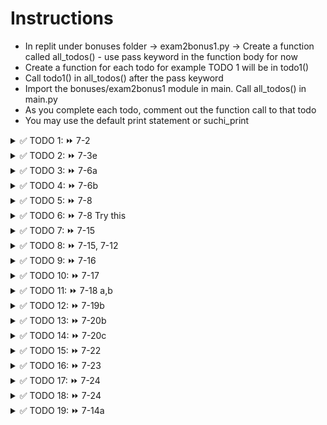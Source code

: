 # Instructions  

- In replit under bonuses folder -> exam2bonus1.py -> Create a function called all_todos() - use pass keyword in the function body for now
- Create a function for each todo for example TODO 1 will be in todo1()
- Call todo1() in all_todos() after the pass keyword
- Import the bonuses/exam2bonus1 module in main. Call all_todos() in main.py
- As you complete each todo, comment out the function call to that todo
- You may use the default print statement or suchi_print

<details>
  <summary>
    ✅ TODO 1: ⏩ 7-2
  </summary>
  Create and print an empty list
</details>


<details>
  <summary>
    ✅ TODO 2: ⏩ 7-3e
  </summary>
  Create and print a list with 5 values of your choice, they can be of any datatype
</details>


<details>
  <summary>
    ✅ TODO 3: ⏩ 7-6a
  </summary>
  Print the THIRD element of the student list<br>
  <code>student = [123678, "James Smith", "COSC", 3.67, [90, 95, 67]]</code>
</details>


<details>
  <summary>
    ✅ TODO 4: ⏩ 7-6b
  </summary>
  Print the value 3.67 from the student list using negative index<br>
  <code>student = [123678, "James Smith", "COSC", 3.67, [90, 95, 67]]</code>
</details>


<details>
  <summary>
    ✅ TODO 5: ⏩ 7-8
  </summary>
  Find the index position of `Bob Singer` and print it<br>
  <code>employee = ["28678", "Bob Singer", "HR", [90, 95, 67], ["Manager", "Supervisor", "Team Leader"]]</code>
</details>


<details>
  <summary>
    ✅ TODO 6: ⏩ 7-8 Try this
  </summary>
  Given <code>employee = ["28678", "Bob Singer", "HR", [90, 95, 67], ["Manager", "Supervisor", "Team Leader"]]</code><br>
  
  - Write an input statement to ask the user to enter an employee ID<br>
  - Find the index position for that employee id<br>
  - Using that index, find the department and print it (department is two indexes after the ID)<br>
  - 🚩 Important: If the user enters an employee ID other than "28678", an exception will be raised, so,
    - either use exception handling or
    - use the in operator to check
</details>


<details>
  <summary>
    ✅ TODO 7: ⏩ 7-15
  </summary>
  Calculate the min, max and sum of the list<br>
  <code>sales_data = [100.45, 102.67, 230.22, 115.75, 201.33, 118.56]</code>
</details>


<details>
  <summary>
    ✅ TODO 8: ⏩ 7-15, 7-12
  </summary>
  Calculate the average sales data<br>
  <code>sales_data = [100.45, 102.67, 230.22, 115.75, 201.33, 118.56]</code>
  💡 Hint: Use sum and len, also, answer = 144.83
</details>


<details>
  <summary>
    ✅ TODO 9: ⏩ 7-16
  </summary>
  Reverse the list and print it<br>
  <code>scores_list = [99, 98, 96, 94, 100, 92, 90]</code>
</details>


<details>
  <summary>
    ✅ TODO 10: ⏩ 7-17
  </summary>
  Sort the elements of the list and print it<br>
  <code>sales_data = [100.45, 102.67, 230.22, 115.75, 201.33, 118.56]</code>
</details>


<details>
  <summary>
    ✅ TODO 11: ⏩ 7-18 a,b
  </summary>
  Merge the two lists into one list named employee 
  
  - using the extend method and 
  - using the operator<br>
  <code>employee = ["28678", "Bob Singer", "HR"]</code><br>
  <code>more_data = ["08/01/1982", "bob@company.com" ]</code><br>

  - 📜 Final result when printed should be ["28678", "Bob Singer", "HR", "08/01/1982", "bob@company.com"]
</details>


<details>
  <summary>
    ✅ TODO 12: ⏩ 7-19b
  </summary>
  Convert employee list to a tuple and print the tuple<br>
  <code>employee = ["28678", "Bob Singer", "HR", [90, 95, 67], ["Manager", "Supervisor", "Team Leader"]]</code>
</details>


<details>
  <summary>
    ✅ TODO 13: ⏩ 7-20b
  </summary>
  Convert the string to a list with 7 elements and print the list<br>
  <code>weekdays = "Sunday;Monday;Tuesday;Wednesday;Thursday;Friday;Saturday"</code>
</details>


<details>
  <summary>
    ✅ TODO 14: ⏩ 7-20c
  </summary>
  Convert the list to a string that looks like this<br>
  <code>Sunday - Monday - Tuesday - Wednesday - Thursday - Friday - Saturday</code>
  <code>weekdays = ['Sunday', 'Monday', 'Tuesday', 'Wednesday', 'Thursday', 'Friday', 'Saturday']</code>
</details>




<details>
  <summary>
    ✅ TODO 15: ⏩ 7-22
  </summary>
  Clear the data from the list<br>
  <code>employee = ["28678", "Bob Singer", "HR", [90, 95, 67], ["Manager", "Supervisor", "Team Leader"]]</code>
</details>


<details>
  <summary>
    ✅ TODO 16: ⏩ 7-23
  </summary>
   Delete the list
  <code>sales = [100.45, 102.67, 230.22, 115.75, 201.33, 118.56]</code>
</details>


<details>
  <summary>
    ✅ TODO 17: ⏩ 7-24
  </summary>
  Get the slice that has elements Monday, Wednesday, Friday and print it
  <code>weeks = ["Sunday", "Monday", "Tuesday", "Wednesday", "Thursday", "Friday", "Saturday"]</code>

</details>


<details>
  <summary>
    ✅ TODO 18: ⏩ 7-24
  </summary>
  Get the slice that has elements Saturday, Thursday, Tuesday and print it
  <code>weeks = ["Sunday", "Monday", "Tuesday", "Wednesday", "Thursday", "Friday", "Saturday"]</code>

</details>


<details>
  <summary>
    ✅ TODO 19: ⏩ 7-14a
  </summary>
  Use a for loop to print each list element in a new line, all in lowercase
  <code>weeks = ["Sunday", "Monday", "Tuesday", "Wednesday", "Thursday", "Friday", "Saturday"]</code>

</details>
